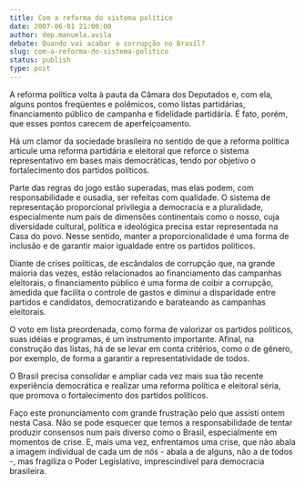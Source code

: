 ```yaml
---
title: Com a reforma do sistema político
date: 2007-06-01 21:00:00
author: dep.manuela.avila
debate: Quando vai acabar a corrupção no Brasil?
slug: com-a-reforma-do-sistema-politico
status: publish 
type: post
---
```


  

A reforma política volta à pauta da Câmara dos Deputados e, com ela, alguns pontos freqüentes e polêmicos, como listas partidárias, financiamento público de campanha e fidelidade partidária. É fato, porém, que esses pontos carecem de aperfeiçoamento.  

  

Há um clamor da sociedade brasileira no sentido de que a reforma política articule uma reforma partidária e eleitoral que reforce o sistema representativo em bases mais democráticas, tendo por objetivo o fortalecimento dos partidos políticos.  

  

Parte das regras do jogo estão superadas, mas elas podem, com responsabilidade e ousadia, ser refeitas com qualidade. O sistema de representação proporcional privilegia a democracia e a pluralidade, especialmente num país de dimensões continentais como o nosso, cuja diversidade cultural, política e ideológica precisa estar representada na Casa do povo. Nesse sentido, manter a proporcionalidade é uma forma de inclusão e de garantir maior igualdade entre os partidos políticos.  

  

Diante de crises políticas, de escândalos de corrupção que, na grande maioria das vezes, estão relacionados ao financiamento das campanhas eleitorais, o financiamento público é uma forma de coibir a corrupção, àmedida que facilita o controle de gastos e diminui a disparidade entre partidos e candidatos, democratizando e barateando as campanhas eleitorais.  

  

O voto em lista preordenada, como forma de valorizar os partidos políticos, suas idéias e programas, é um instrumento importante. Afinal, na construção das listas, há de se levar em conta critérios, como o de gênero, por exemplo, de forma a garantir a representatividade de todos.  

  

O Brasil precisa consolidar e ampliar cada vez mais sua tão recente experiência democrática e realizar uma reforma política e eleitoral séria, que promova o fortalecimento dos partidos políticos.  

  

Faço este pronunciamento com grande frustração pelo que assisti ontem nesta Casa. Não se pode esquecer que temos a responsabilidade de tentar produzir consensos num país diverso como o Brasil, especialmente em momentos de crise. E, mais uma vez, enfrentamos uma crise, que não abala a imagem individual de cada um de nós - abala a de alguns, não a de todos -, mas fragiliza o Poder Legislativo, imprescindível para democracia brasileira.
